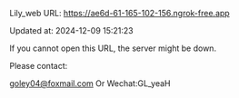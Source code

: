 Lily_web URL: https://ae6d-61-165-102-156.ngrok-free.app

Updated at: 2024-12-09 15:21:23

If you cannot open this URL, the server might be down.

Please contact: 

goley04@foxmail.com Or Wechat:GL_yeaH